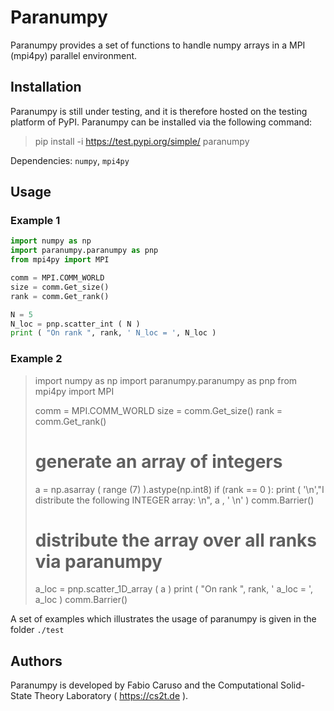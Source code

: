 # Paranumpy  

Paranumpy provides a set of functions 
to handle numpy arrays in a MPI (mpi4py) parallel environment.

## Installation 

Paranumpy is still under testing, and it is therefore hosted on the testing platform of PyPI. 
Paranumpy can be installed via the following command:

> pip install -i https://test.pypi.org/simple/  paranumpy 

Dependencies: `numpy`, `mpi4py`

## Usage 

### Example 1 

```python
import numpy as np
import paranumpy.paranumpy as pnp
from mpi4py import MPI

comm = MPI.COMM_WORLD
size = comm.Get_size()
rank = comm.Get_rank()

N = 5
N_loc = pnp.scatter_int ( N )
print ( "On rank ", rank, ' N_loc = ', N_loc )
```


### Example 2 

>import numpy as np
>import paranumpy.paranumpy as pnp
>from mpi4py import MPI
>
>comm = MPI.COMM_WORLD
>size = comm.Get_size()
>rank = comm.Get_rank()
>
># generate an array of integers
>a     = np.asarray ( range (7) ).astype(np.int8)
>if (rank == 0 ):
>    print (  '\n',"I distribute the following INTEGER array: \n", a , ' \n' )
>comm.Barrier()
>
># distribute the array over all ranks via paranumpy
>a_loc = pnp.scatter_1D_array ( a )
>print ( "On rank ", rank, ' a_loc = ', a_loc )
>comm.Barrier()


A set of examples which illustrates the usage of paranumpy is given in the folder `./test` 

## Authors

Paranumpy is developed by Fabio Caruso and the Computational Solid-State Theory Laboratory ( https://cs2t.de ).
